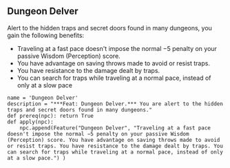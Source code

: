 ## Dungeon Delver
Alert to the hidden traps and secret doors found in many dungeons, you gain the following benefits:

* Traveling at a fast pace doesn't impose the normal −5 penalty on your passive Wisdom (Perception) score.
* You have advantage on saving throws made to avoid or resist traps.
* You have resistance to the damage dealt by traps.
* You can search for traps while traveling at a normal pace, instead of only at a slow pace

```
name = 'Dungeon Delver'
description = "***Feat: Dungeon Delver.*** You are alert to the hidden traps and secret doors found in many dungeons."
def prereq(npc): return True
def apply(npc):
    npc.append(Feature("Dungeon Delver", "Traveling at a fast pace doesn't impose the normal −5 penalty on your passive Wisdom (Perception) score. You have advantage on saving throws made to avoid or resist traps. You have resistance to the damage dealt by traps. You can search for traps while traveling at a normal pace, instead of only at a slow pace.") )
```
